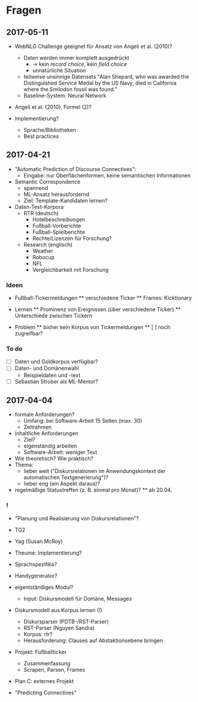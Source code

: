 # Fragen

## 2017-05-11

* WebNLG Challenge geeignet für Ansatz von Angeli et al. (2010)?
	* Daten werden immer komplett ausgedrückt
	  * → kein *record choice*, kein *field choice*
	  * unnatürliche Situation
	* teilweise unsinnige Datensets
		"Alan Shepard, who was awarded the Distinguished Service Medal by the US Navy, died in California where the Smilodon fossil was found."
    * Baseline-System: Neural Network

* Angeli et al. (2010), Formel (2)?

* Implementierung?
	* Sprache/Bibliotheken
	* Best practices


## 2017-04-21

* "Automatic Prediction of Discourse Connectives":
	* Eingabe: nur Oberflächenformen, keine semantischen Informationen
* Semantic Correspondence
	* spannend
	* ML-Ansatz herausfordernd
	* Ziel: Template-Kandidaten lernen?
* Daten-Text-Korpora
	* RTR (deutsch)
		* Hotelbeschreibungen
		* Fußball-Vorberichte
		* Fußball-Spielberichte
		* Rechte/Lizenzen für Forschung?
	* Research (englisch)
		* Weather
		* Robocup
		* NFL
		* Vergleichbarkeit mit Forschung

### Ideen

* Fußball-Tickermeldungen
** verschiedene Ticker
** Frames: Kicktionary

* Lernen
** Prominenz von Ereignissen (über verschiedene Ticker)
** Unterschiede zwischen Tickern

* Problem
** bisher kein Korpus von Tickermeldungen
** [ ] noch zugreifbar?

### To do

* [ ] Daten und Goldkorpus verfügbar?
* [ ] Daten- und Domänenwahl
	* Beispieldaten und -text
* [ ] Sebastian Strober als ML-Mentor?

## 2017-04-04

* formale Anforderungen?
	* Umfang: bei Software-Arbeit 15 Seiten (max. 30)
	* Zeitrahmen
* inhaltliche Anforderungen
	* Ziel?
	* eigenständig arbeiten
	* Software-Arbeit: weniger Text
* Wie theoretisch? Wie praktisch?
* Thema:
	* lieber weit ("Diskursrelationen im Anwendungskontext der automatischen Textgenerierung")?
	* lieber eng (ein Aspekt daraus)?
* regelmäßige Statustreffen (z. B. einmal pro Monat)?
** ab 20.04.

### !
* "Planung und Realisierung von Diskursrelationen"?
* TG2
* Yag (Susan McRoy)
* Theume: Implementierung?
* Sprachspezifika?
* Handygenerator?

* eigentständiges Modul?
	* Input: Diskursmodell für Domäne, Messages

* Diskursmodell aus Korpus lernen (!)
	* Diskursparser (PDTB-/RST-Parser)
	* RST-Parser (Nguyen Sandra)
	* Korpus: rtr?
	* Herausforderung: Clauses auf Abstaktionsebene bringen

* Projekt: Fußballticker
	* Zusammenfassung
	* Scrapen, Parsen, Frames

* Plan C: externes Projekt

* "Predicting Connectives"

